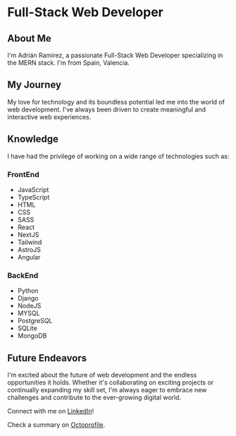 # Full-Stack Web Developer
## About Me

I'm Adrián Ramírez, a passionate Full-Stack Web Developer specializing in the MERN stack. I'm from Spain, Valencia.

## My Journey

My love for technology and its boundless potential led me into the world of web development. I've always been driven to create meaningful and interactive web experiences.

## Knowledge

I have had the privilege of working on a wide range of technologies such as:

### FrontEnd
- JavaScript
- TypeScript
- HTML
- CSS
- SASS
- React
- NextJS
- Tailwind
- AstroJS
- Angular

### BackEnd
- Python
- Django
- NodeJS
- MYSQL
- PostgreSQL
- SQLite
- MongoDB

## Future Endeavors

I'm excited about the future of web development and the endless opportunities it holds. Whether it's collaborating on exciting projects or continually expanding my skill set, I'm always eager to embrace new challenges and contribute to the ever-growing digital world.

Connect with me on [LinkedIn](https://www.linkedin.com/in/adrian-ramirez-galera/)!

Check a summary on [Octoprofile](https://octoprofile.vercel.app/user?id=AdrianRgGit).

